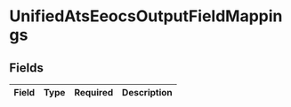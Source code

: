# UnifiedAtsEeocsOutputFieldMappings


## Fields

| Field       | Type        | Required    | Description |
| ----------- | ----------- | ----------- | ----------- |